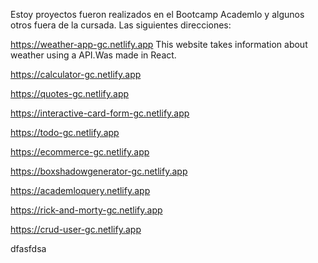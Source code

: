Estoy proyectos fueron realizados en el Bootcamp Academlo y algunos otros fuera de la cursada. 
Las siguientes direcciones:

https://weather-app-gc.netlify.app
This website takes information about weather using a API.Was made in React. 

https://calculator-gc.netlify.app


https://quotes-gc.netlify.app

https://interactive-card-form-gc.netlify.app

https://todo-gc.netlify.app

https://ecommerce-gc.netlify.app

https://boxshadowgenerator-gc.netlify.app

https://academloquery.netlify.app

https://rick-and-morty-gc.netlify.app

https://crud-user-gc.netlify.app


dfasfdsa



